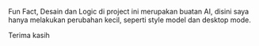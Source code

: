 Fun Fact, 
Desain dan Logic di project ini merupakan buatan AI, disini saya hanya melakukan perubahan kecil, seperti style model dan desktop mode.

Terima kasih
